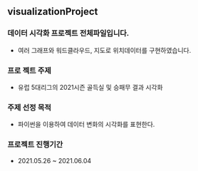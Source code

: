 ## visualizationProject
### 데이터 시각화 프로젝트 전체파일입니다.
- 여러 그래프와 워드클라우드, 지도로 위치데이터를 구현하였습니다.

### 프로 젝트 주제
- 유럽 5대리그의 2021시즌 골득실 및 승패무 결과 시각화

### 주제 선정 목적
- 파이썬을 이용하여 데이터 변화의 시각화를 표현한다.

### 프로젝트 진행기간
- 2021.05.26 ~ 2021.06.04

